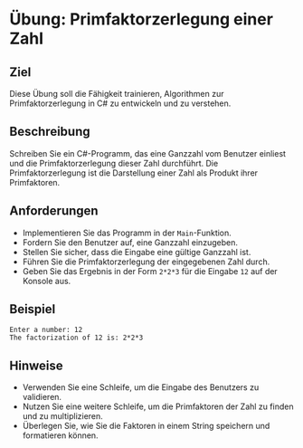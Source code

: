 # Übung: Primfaktorzerlegung einer Zahl

## Ziel

Diese Übung soll die Fähigkeit trainieren, Algorithmen zur Primfaktorzerlegung in C# zu entwickeln und zu verstehen.

## Beschreibung

Schreiben Sie ein C#-Programm, das eine Ganzzahl vom Benutzer einliest und die Primfaktorzerlegung dieser Zahl durchführt. Die Primfaktorzerlegung ist die Darstellung einer Zahl als Produkt ihrer Primfaktoren.

## Anforderungen

- Implementieren Sie das Programm in der `Main`-Funktion.
- Fordern Sie den Benutzer auf, eine Ganzzahl einzugeben.
- Stellen Sie sicher, dass die Eingabe eine gültige Ganzzahl ist.
- Führen Sie die Primfaktorzerlegung der eingegebenen Zahl durch.
- Geben Sie das Ergebnis in der Form `2*2*3` für die Eingabe `12` auf der Konsole aus.

## Beispiel

```
Enter a number: 12
The factorization of 12 is: 2*2*3
```

## Hinweise
- Verwenden Sie eine Schleife, um die Eingabe des Benutzers zu validieren.
- Nutzen Sie eine weitere Schleife, um die Primfaktoren der Zahl zu finden und zu multiplizieren.
- Überlegen Sie, wie Sie die Faktoren in einem String speichern und formatieren können.